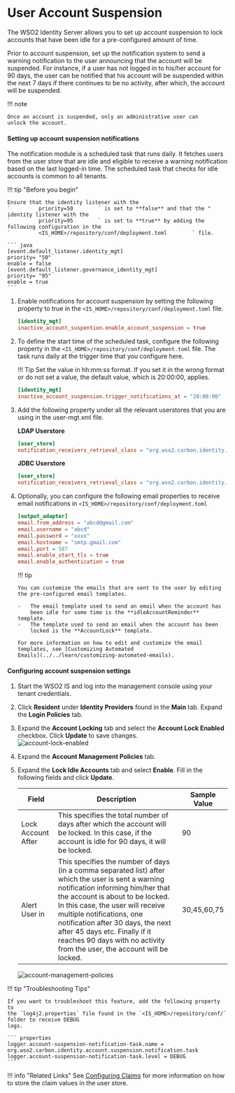 # User Account Suspension

The WSO2 Identity Server allows you to set up account suspension to lock
accounts that have been idle for a pre-configured amount of time.

Prior to account suspension, set up the notification system to send a
warning notification to the user announcing that the account will be
suspended. For instance, if a user has not logged in to his/her account
for 90 days, the user can be notified that his account will be suspended
within the next 7 days if there continues to be no activity, after
which, the account will be suspended.

!!! note
    
    Once an account is suspended, only an administrative user can
    unlock the account.
    

#### Setting up account suspension notifications

The notification module is a scheduled task that runs daily. It fetches
users from the user store that are idle and eligible to receive a
warning notification based on the last logged-in time. The scheduled
task that checks for idle accounts is common to all tenants.

!!! tip "Before you begin"
    
    Ensure that the identity listener with the
    `         priority=50        ` is set to **false** and that the "
    identity listener with the
    `         priority=95        ` is set to **true** by adding the following configuration in the
    `         <IS_HOME>/repository/conf/deployment.toml        ` file.
    
    ``` java
    [event.default_listener.identity_mgt]
    priority= "50"
    enable = false
    [event.default_listener.governance_identity_mgt]
    priority= "95" 
    enable = true
    ```

1.  Enable notifications for account suspension by setting the following
    property to true in the `<IS_HOME>/repository/conf/deployment.toml` file.

    ``` toml
    [identity_mgt]
    inactive_account_suspention.enable_account_suspension = true
    ```

2.  To define the start time of the scheduled task, configure the
    following property in the `<IS_HOME>/repository/conf/deployment.toml`
    file. The task runs daily at the trigger time that you configure
    here.

    !!! Tip 
        Set the value in hh:<zero-width-space>mm:<zero-width-space>ss format. If you set it in the
        wrong format or do not set a value, the default value, which is
        20:00:00, applies.

    ``` toml
    [identity_mgt]
    inactive_account_suspension.trigger_notifications_at = "20:00:00"
    ```

3.  Add the following property under all the relevant userstores that
    you are using in the user-mgt.xml file.

    **LDAP Userstore**

    ``` toml
    [user_store]
    notification_receivers_retrieval_class = "org.wso2.carbon.identity.account.suspension.notification.task.ldap.LDAPNotificationReceiversRetrieval"
    ```

    **JDBC Userstore**

    ``` toml
    [user_store]
    notification_receivers_retrieval_class = "org.wso2.carbon.identity.account.suspension.notification.task.jdbc.JDBCNotificationReceiversRetrieval"
    ```

4.  Optionally, you can configure the following email properties to
    receive email notifications in `<IS_HOME>/repository/conf/deployment.toml`

    ``` toml
    [output_adapter]
    email.from_address = "abcd@gmail.com"
    email.username = "abcd"
    email.password = "xxxx"
    email.hostname = "smtp.gmail.com"
    email.port = 587
    email.enable_start_tls = true
    email.enable_authentication = true
    ```

    !!! tip
    
        You can customize the emails that are sent to the user by editing
        the pre-configured email templates.
    
        -   The email template used to send an email when the account has
            been idle for some time is the **idleAccountReminder** template.
        -   The template used to send an email when the account has been
            locked is the **AccountLock** template.
    
        For more information on how to edit and customize the email
        templates, see [Customizing Automated
        Emails](../../learn/customizing-automated-emails).
    

#### Configuring account suspension settings

1.  Start the WSO2 IS and log into the management console using your
    tenant credentials.
2.  Click **Resident** under **Identity Providers** found in the
    **Main** tab. Expand the **Login Policies** tab.
3.  Expand the **Account Locking** tab and select the **Account Lock
    Enabled** checkbox. Click **Update** to save changes.  
    ![account-lock-enabled](../assets/img/using-wso2-identity-server/account-lock-enabled.png)
    
4.  Expand the **Account Management Policies** tab.

5.  Expand the **Lock Idle Accounts** tab and select **Enable**. Fill
    in the following fields and click **Update**.

    | Field              | Description                                                                                                                                                                                                                                                                                                                                                                                   | Sample Value |
    |--------------------|-----------------------------------------------------------------------------------------------------------------------------------------------------------------------------------------------------------------------------------------------------------------------------------------------------------------------------------------------------------------------------------------------|--------------|
    | Lock Account After | This specifies the total number of days after which the account will be locked. In this case, if the account is idle for 90 days, it will be locked.                                                                                                                                                                                                                                          | 90           |
    | Alert User in      | This specifies the number of days (in a comma separated list) after which the user is sent a warning notification informing him/her that the account is about to be locked. In this case, the user will receive multiple notifications, one notification after 30 days, the next after 45 days etc. Finally if it reaches 90 days with no activity from the user, the account will be locked. | 30,45,60,75  |

    ![account-management-policies](../assets/img/using-wso2-identity-server/account-management-policies.png)

!!! tip "Troubleshooting Tips"
    
    If you want to troubleshoot this feature, add the following property to
    the `log4j2.properties` file found in the `<IS_HOME>/repository/conf/` folder to receive DEBUG
    logs.
    
    ``` properties
    logger.account-suspension-notification-task.name = org.wso2.carbon.identity.account.suspension.notification.task
    logger.account-suspension-notification-task.level = DEBUG
    ```


!!! info "Related Links"
    See [Configuring
    Claims](../../learn/configuring-claims) for more
    information on how to store the claim values in the user store.
